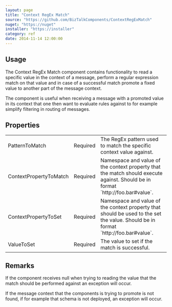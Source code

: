 ```yaml
---
layout: page
title: "Context RegEx Match"
source: "https://github.com/BizTalkComponents/ContextRegExMatch"
nuget: "https://nuget"
installer: "https://installer"
category: ref
date: 2014-11-14 12:00:00
---
```


## Usage ##
The Context RegEx Match component contains functionality to read a specific value in the context of a message, 
perform a regular expression match on that value and in case of a successful match promote a fixed value 
to another part of the message context. 

The component is useful when receiving a message with a promoted value in its context that one then want to evaluate rules against to for example simplify filtering in routing of messages. 

## Properties ##
<table class="properties">
    <tr>
        <td>PatternToMatch</td>
        <td>Required</td>
        <td>The RegEx pattern used to match the specific context value against.</td>
    </tr>
    <tr>
        <td>ContextPropertyToMatch</td>
        <td>Required</td>
        <td>Namespace and value of the context property that the match should execute against. 
Should be in format `http://foo.bar#value`. </td>
    </tr>
    <tr>
        <td>ContextPropertyToSet</td>
        <td>Required</td>
        <td>Namespace and value of the context property that should be used to the set the value. 
Should be in format `http://foo.bar#value`. </td>
    </tr>
     <tr>
        <td>ValueToSet</td>
        <td>Required</td>
        <td>The value to set if the match is successful.</td>
    </tr>
</table>

## Remarks ##
If the component receives null when trying to reading the value that the match should be performed against an exception will occur. 

If the message context that the components is trying to promote is not found, if for example that schema is not deployed, an exception will occur.